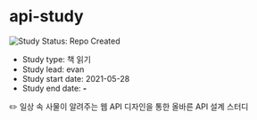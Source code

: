 
# api-study

<img src="https://img.shields.io/badge/Study%20Status-Repo%20Created-lightgray.svg" alt="Study Status: Repo Created">

- Study type: 책 읽기
- Study lead: evan
- Study start date: 2021-05-28
- Study end date: **-**

✏️ 일상 속 사물이 알려주는 웹 API 디자인을 통한 올바른 API 설계 스터디
